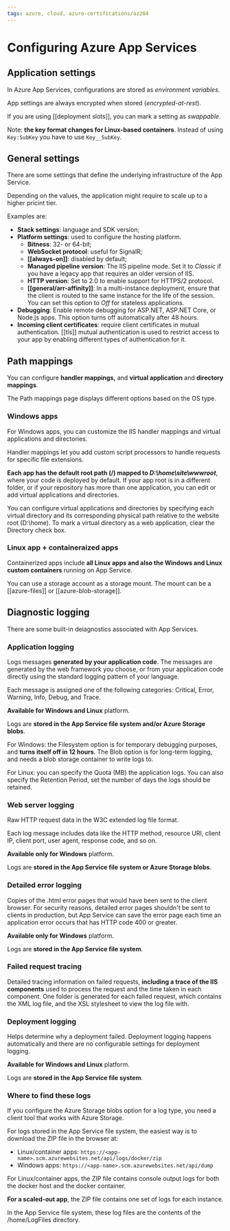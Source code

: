 ```yaml
---
tags: azure, cloud, azure-certifications/az204
---
```


# Configuring Azure App Services

## Application settings

In Azure App Services, configurations are stored as *environment variables*.

App settings are always encrypted when stored (*encrypted-at-rest*).

If you are using [[deployment slots]], you can mark a setting as *swappable*.

Note: **the key format changes for Linux-based containers**. Instead of using `Key:SubKey` you have to use `Key__SubKey`.

## General settings

There are some settings that define the underlying infrastructure of the App Service.

Depending on the values, the application might require to scale up to a higher pricint tier.

Examples are:

* **Stack settings**: language and SDK version;
* **Platform settings**: used to configure the hosting platform.
  * **Bitness**: 32- or 64-bit;
  * **WebSocket protocol**: useful for SignalR;
  * **[[always-on]]**: disabled by default;
  * **Managed pipeline version**: The IIS pipeline mode. Set it to *Classic* if you have a legacy app that requires an older version of IIS.
  * **HTTP version**: Set to 2.0 to enable support for HTTPS/2 protocol.
  * **[[general/arr-affinity]]**:  In a multi-instance deployment, ensure that the client is routed to the same instance for the life of the session. You can set this option to *Off* for stateless applications.
* **Debugging**: Enable remote debugging for ASP.NET, ASP.NET Core, or Node.js apps. This option turns off automatically after 48 hours.
* **Incoming client certificates**: require client certificates in mutual authentication. [[tls]] mutual authentication is used to restrict access to your app by enabling different types of authentication for it.

## Path mappings

You can configure **handler mappings,** and **virtual application** and **directory mappings**.

The Path mappings page displays different options based on the OS type.

### Windows apps

For Windows apps, you can customize the IIS handler mappings and virtual applications and directories.

Handler mappings let you add custom script processors to handle requests for specific file extensions.

**Each app has the default root path (/) mapped to *D:\home\site\wwwroot***, where your code is deployed by default. If your app root is in a different folder, or if your repository has more than one application, you can edit or add virtual applications and directories.

You can configure virtual applications and directories by specifying each virtual directory and its corresponding physical path relative to the website root (D:\home). To mark a virtual directory as a web application, clear the Directory check box.

### Linux app + containeraized apps

Containerized apps include **all Linux apps and also the Windows and Linux custom containers** running on App Service.

You can use a storage account as a storage mount. The mount can be a [[azure-files]] or [[azure-blob-storage]].

## Diagnostic logging

There are some built-in deiagnostics associated with App Services.

### Application logging

Logs messages **generated by your application code**. The messages are generated by the web framework you choose, or from your application code directly using the standard logging pattern of your language.

Each message is assigned one of the following categories: Critical, Error, Warning, Info, Debug, and Trace.

**Available for Windows and Linux** platform.

Logs are **stored in the App Service file system and/or Azure Storage blobs**.

For Windows: the Filesystem option is for temporary debugging purposes, and **turns itself off in 12 hours**. The Blob option is for long-term logging, and needs a blob storage container to write logs to.

For Linux: you can specify the Quota (MB) the application logs. You can also specify the Retention Period, set the number of days the logs should be retained.

### Web server logging

Raw HTTP request data in the W3C extended log file format.

Each log message includes data like the HTTP method, resource URI, client IP, client port, user agent, response code, and so on.

**Available only for Windows** platform.

Logs are **stored in the App Service file system or Azure Storage blobs**.

### Detailed error logging

Copies of the .html error pages that would have been sent to the client browser. For security reasons, detailed error pages shouldn't be sent to clients in production, but App Service can save the error page each time an application error occurs that has HTTP code 400 or greater.

**Available only for Windows** platform.

Logs are **stored in the App Service file system**.

### Failed request tracing

Detailed tracing information on failed requests, **including a trace of the IIS components** used to process the request and the time taken in each component. One folder is generated for each failed request, which contains the XML log file, and the XSL stylesheet to view the log file with.

### Deployment logging

Helps determine why a deployment failed. Deployment logging happens automatically and there are no configurable settings for deployment logging.

**Available for Windows and Linux** platform.

Logs are **stored in the App Service file system**.

### Where to find these logs

If you configure the Azure Storage blobs option for a log type, you need a client tool that works with Azure Storage.

For logs stored in the App Service file system, the easiest way is to download the ZIP file in the browser at:

* Linux/container apps: `https://<app-name>.scm.azurewebsites.net/api/logs/docker/zip`
* Windows apps: `https://<app-name>.scm.azurewebsites.net/api/dump`

For Linux/container apps, the ZIP file contains console output logs for both the docker host and the docker container.

**For a scaled-out app**, the ZIP file contains one set of logs for each instance.

In the App Service file system, these log files are the contents of the /home/LogFiles directory.

